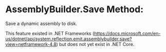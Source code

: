 # AssemblyBuilder.Save Method:
Save a dynamic assembly to disk.

This feature existed in .NET Frameworks (https://docs.microsoft.com/en-us/dotnet/api/system.reflection.emit.assemblybuilder.save?view=netframework-4.8) 
but does not yet exist in .NET Core.
